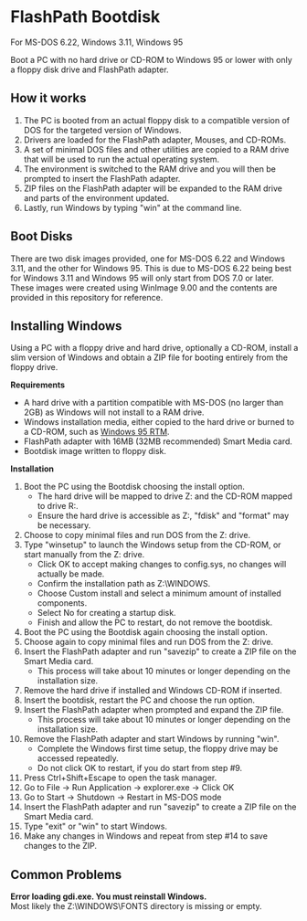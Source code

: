 # FlashPath Bootdisk
For MS-DOS 6.22, Windows 3.11, Windows 95  
  
Boot a PC with no hard drive or CD-ROM to Windows 95 or lower with only a floppy disk drive and FlashPath adapter.

## How it works
1. The PC is booted from an actual floppy disk to a compatible version of DOS for the targeted version of Windows. 
2. Drivers are loaded for the FlashPath adapter, Mouses, and CD-ROMs.
3. A set of minimal DOS files and other utilities are copied to a RAM drive that will be used to run the actual operating system.
4. The environment is switched to the RAM drive and you will then be prompted to insert the FlashPath adapter.
5. ZIP files on the FlashPath adapter will be expanded to the RAM drive and parts of the environment updated.
6. Lastly, run Windows by typing "win" at the command line.

## Boot Disks
There are two disk images provided, one for MS-DOS 6.22 and Windows 3.11, and the other for Windows 95. This is due to MS-DOS 6.22 being best for Windows 3.11 and Windows 95 will only start from DOS 7.0 or later. These images were created using WinImage 9.00 and the contents are provided in this repository for reference.

## Installing Windows
Using a PC with a floppy drive and hard drive, optionally a CD-ROM, install a slim version of Windows and obtain a ZIP file for booting entirely from the floppy drive.

**Requirements**
- A hard drive with a partition compatible with MS-DOS (no larger than 2GB) as Windows will not install to a RAM drive.
- Windows installation media, either copied to the hard drive or burned to a CD-ROM, such as [Windows 95 RTM](https://winworldpc.com/product/windows-95/rtm).
- FlashPath adapter with 16MB (32MB recommended) Smart Media card.
- Bootdisk image written to floppy disk.

**Installation**
1. Boot the PC using the Bootdisk choosing the install option.
   - The hard drive will be mapped to drive Z: and the CD-ROM mapped to drive R:.
   - Ensure the hard drive is accessible as Z:, "fdisk" and "format" may be necessary.
3. Choose to copy minimal files and run DOS from the Z: drive.
4. Type "winsetup" to launch the Windows setup from the CD-ROM, or start manually from the Z: drive.
   - Click OK to accept making changes to config.sys, no changes will actually be made.
   - Confirm the installation path as Z:\WINDOWS.
   - Choose Custom install and select a minimum amount of installed components.
   - Select No for creating a startup disk.
   - Finish and allow the PC to restart, do not remove the bootdisk.
5. Boot the PC using the Bootdisk again choosing the install option.
6. Choose again to copy minimal files and run DOS from the Z: drive.
7. Insert the FlashPath adapter and run "savezip" to create a ZIP file on the Smart Media card.
   - This process will take about 10 minutes or longer depending on the installation size.
8. Remove the hard drive if installed and Windows CD-ROM if inserted.
9. Insert the bootdisk, restart the PC and choose the run option.
10. Insert the FlashPath adapter when prompted and expand the ZIP file.
    - This process will take about 10 minutes or longer depending on the installation size.
11. Remove the FlashPath adapter and start Windows by running "win".
    - Complete the Windows first time setup, the floppy drive may be accessed repeatedly.
    - Do not click OK to restart, if you do start from step #9.
12. Press Ctrl+Shift+Escape to open the task manager.
13. Go to File -> Run Application -> explorer.exe -> Click OK
14. Go to Start -> Shutdown -> Restart in MS-DOS mode
15. Insert the FlashPath adapter and run "savezip" to create a ZIP file on the Smart Media card.
16. Type "exit" or "win" to start Windows.
17. Make any changes in Windows and repeat from step #14 to save changes to the ZIP.

## Common Problems

**Error loading gdi.exe. You must reinstall Windows.**  
Most likely the Z:\WINDOWS\FONTS directory is missing or empty.

